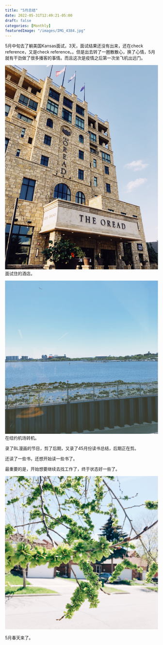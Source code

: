 ```yaml
---
title: "5月总结"
date: 2022-05-31T12:49:21-05:00
draft: false
categories: [Monthly]
featuredImage: "/images/IMG_4384.jpg"
---
```



5月中旬去了躺美国Kansas面试，3天，面试结果还没有出来，还在check reference，又是check reference。。但是出去转了一圈散散心，换了心情，5月就有干劲做了很多播客的事情。而且这次是疫情之后第一次坐飞机出远门。

<!--more-->

![image](/images/IMG_4395.jpg)
面试住的酒店。

![image](/images/IMG_4380.jpg)
在纽约机场转机。

录了BL漫画的节目，剪了后期，又录了45月份读书总结，后期正在剪。

还读了一些书，还想开始读一些书了。

最重要的是，开始想要继续去找工作了，终于状态好一些了。

![image](/images/IMG_4372.jpg)

5月春天来了。